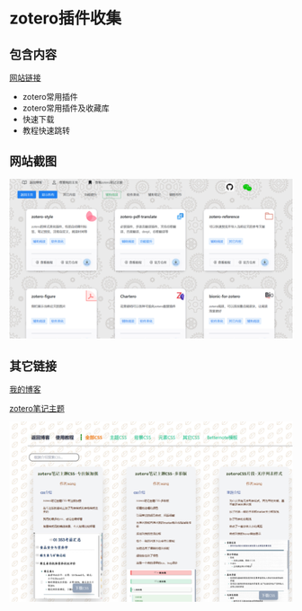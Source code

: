 # zotero插件收集

## 包含内容

[网站链接](https://test.wk8686.top/)

- zotero常用插件
- zotero常用插件及收藏库
- 快速下载
- 教程快速跳转

## 网站截图

![网站截图](public\webcontent.png)

## 其它链接

[我的博客](https://www.wk8686.top)

[zotero笔记主题](https://zottheme.wk8686.top/)

![截图示意](public\pic\1732192044580.png)
